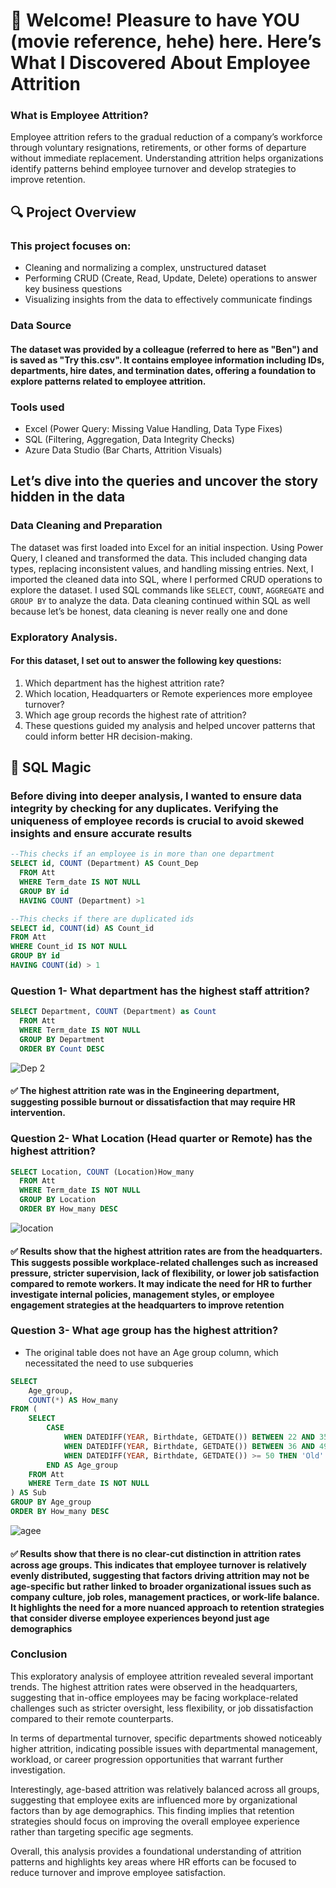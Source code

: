 # 👋 Welcome! Pleasure to have YOU (movie reference, hehe) here. Here’s What I Discovered About Employee Attrition

### What is Employee Attrition?
Employee attrition refers to the gradual reduction of a company’s workforce through voluntary resignations, retirements, or other forms of departure without immediate replacement. Understanding attrition helps organizations identify patterns behind employee turnover and develop strategies to improve retention.

## 🔍 Project Overview
### This project focuses on:
- Cleaning and normalizing a complex, unstructured dataset
- Performing CRUD (Create, Read, Update, Delete) operations to answer key business questions
- Visualizing insights from the data to effectively communicate findings
  
### Data Source
#### The dataset was provided by a colleague (referred to here as "Ben") and is saved as "Try this.csv". It contains employee information including IDs, departments, hire dates, and termination dates, offering a foundation to explore patterns related to employee attrition.

### Tools used
- Excel (Power Query: Missing Value Handling, Data Type Fixes)
- SQL (Filtering, Aggregation, Data Integrity Checks)
- Azure Data Studio (Bar Charts, Attrition Visuals)

## Let’s dive into the queries and uncover the story hidden in the data
### Data Cleaning and Preparation
The dataset was first loaded into Excel for an initial inspection. Using Power Query, I cleaned and transformed the data. This included changing data types, replacing inconsistent values, and handling missing entries.
Next, I imported the cleaned data into SQL, where I performed CRUD operations to explore the dataset. I used SQL commands like `SELECT`, `COUNT`, `AGGREGATE`  and `GROUP BY` to analyze the data. Data cleaning continued within SQL as well because let’s be honest, data cleaning is never really one and done

### Exploratory Analysis. 
#### For this dataset, I set out to answer the following key questions:
1. Which department has the highest attrition rate?
2. Which location, Headquarters or Remote experiences more employee turnover?
3. Which age group records the highest rate of attrition?
4. These questions guided my analysis and helped uncover patterns that could inform better HR decision-making.



## 🧮 SQL Magic 
### Before diving into deeper analysis, I wanted to ensure data integrity by checking for any duplicates. Verifying the uniqueness of employee records is crucial to avoid skewed insights and ensure accurate results
```sql
--This checks if an employee is in more than one department
SELECT id, COUNT (Department) AS Count_Dep 
  FROM Att 
  WHERE Term_date IS NOT NULL
  GROUP BY id 
  HAVING COUNT (Department) >1
```
```sql
--This checks if there are duplicated ids
SELECT id, COUNT(id) AS Count_id
FROM Att
WHERE Count_id IS NOT NULL
GROUP BY id
HAVING COUNT(id) > 1
```
### Question 1- What department has the highest staff attrition?
```sql
SELECT Department, COUNT (Department) as Count 
  FROM Att 
  WHERE Term_date IS NOT NULL 
  GROUP BY Department 
  ORDER BY Count DESC
```
![Dep 2](https://github.com/user-attachments/assets/8af95fc2-345d-4f79-a990-21e2cd7bd198)

#### ✅ The highest attrition rate was in the Engineering department, suggesting possible burnout or dissatisfaction that may require HR intervention.

### Question 2- What Location (Head quarter or Remote) has the highest attrition?
```sql
SELECT Location, COUNT (Location)How_many 
  FROM Att 
  WHERE Term_date IS NOT NULL 
  GROUP BY Location 
  ORDER BY How_many DESC
```
 ![location](https://github.com/user-attachments/assets/7ab2175b-2422-4e2a-9d46-d6fd09e21414)
#### ✅ Results show that the highest attrition rates are from the headquarters. This suggests possible workplace-related challenges such as increased pressure, stricter supervision, lack of flexibility, or lower job satisfaction compared to remote workers. It may indicate the need for HR to further investigate internal policies, management styles, or employee engagement strategies at the headquarters to improve retention

### Question 3- What age group has the highest attrition?
- The original table does not have an Age group column, which necessitated the need to use subqueries
```sql
SELECT 
    Age_group, 
    COUNT(*) AS How_many
FROM (
    SELECT 
        CASE 
            WHEN DATEDIFF(YEAR, Birthdate, GETDATE()) BETWEEN 22 AND 35 THEN 'Young_Adult'
            WHEN DATEDIFF(YEAR, Birthdate, GETDATE()) BETWEEN 36 AND 49 THEN 'Adult'
            WHEN DATEDIFF(YEAR, Birthdate, GETDATE()) >= 50 THEN 'Old'
        END AS Age_group
    FROM Att
    WHERE Term_date IS NOT NULL
) AS Sub
GROUP BY Age_group
ORDER BY How_many DESC
```
![agee](https://github.com/user-attachments/assets/15f75e26-6b8c-40e1-beca-349b739ccf09)
#### ✅ Results show that there is no clear-cut distinction in attrition rates across age groups. This indicates that employee turnover is relatively evenly distributed, suggesting that factors driving attrition may not be age-specific but rather linked to broader organizational issues such as company culture, job roles, management practices, or work-life balance. It highlights the need for a more nuanced approach to retention strategies that consider diverse employee experiences beyond just age demographics

### Conclusion 
This exploratory analysis of employee attrition revealed several important trends. The highest attrition rates were observed in the headquarters, suggesting that in-office employees may be facing workplace-related challenges such as stricter oversight, less flexibility, or job dissatisfaction compared to their remote counterparts.

In terms of departmental turnover, specific departments showed noticeably higher attrition, indicating possible issues with departmental management, workload, or career progression opportunities that warrant further investigation.

Interestingly, age-based attrition was relatively balanced across all groups, suggesting that employee exits are influenced more by organizational factors than by age demographics. This finding implies that retention strategies should focus on improving the overall employee experience rather than targeting specific age segments.

Overall, this analysis provides a foundational understanding of attrition patterns and highlights key areas where HR efforts can be focused to reduce turnover and improve employee satisfaction.


 

